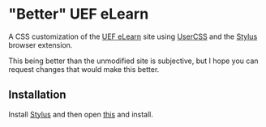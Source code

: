 # "Better" UEF eLearn
A CSS customization of the [UEF eLearn](https://elearn.uef.fi/) site using [UserCSS](https://github.com/openstyles/stylus/wiki/UserCSS) and the [Stylus](https://github.com/openstyles/stylus) browser extension.

This being better than the unmodified site is subjective, but I hope you can request changes that would make this better.

## Installation
Install [Stylus](https://github.com/openstyles/stylus#releases) and then open [this](https://github.com/Orofil/better-uef-elearn/raw/main/elearn.user.css) and install.
